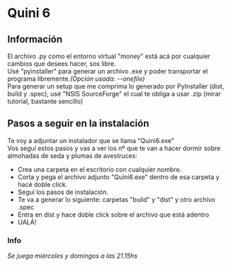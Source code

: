 # Quini 6

## Información
El archivo .py como el entorno virtual "money" está acá por cualquier cambios que desees hacer, sos libre. <br>
Usé "pyinstaller" para generar un archivo .exe y poder transportar el programa libremente.<i>(Opción usada: --onefile)</i><br>
Para generar un setup que me comprima lo generado por PyInstaller (dist, build y .spec), usé "NSIS SourceForge" el cual te obliga a usar .zip (mirar tutorial, bastante sencillo)<br>

## Pasos a seguir en la instalación
Te voy a adjuntar un instalador que se llama "Quini6.exe" <br>
Vos seguí estos pasos y vas a ver los nº que te van a hacer dormir sobre almohadas de seda y plumas de avestruces: 
<ul>
<li>Crea una carpeta en el escritorio con cualquier nombre.</li> 
<li>Corta y pega el archivo adjunto "Quini6.exe" dentro de esa carpeta y hacé doble click.</li>
<li>Seguí los pasos de instalación.</li>
<li>Te va a generar lo siguiente: carpetas "build" y "dist" y otro archivo .spec</li>
<li>Entra en dist y hace doble click sobre el archivo que está adentro </li>
<li>UALÁ!</li>
</ul> 

### Info
<i>Se juega miércoles y domingos a las 21.15hs</i>
